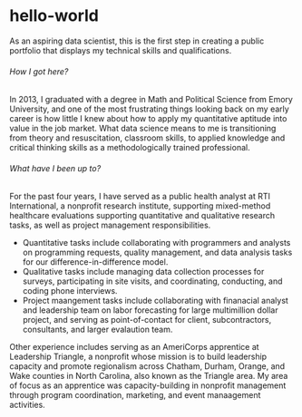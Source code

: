 # hello-world
As an aspiring data scientist, this is the first step in creating a public portfolio that displays my technical skills and qualifications. 

###### How I got here?
In 2013, I graduated with a degree in Math and Political Science from Emory University, and one of the most frustrating things looking back on my early career is how little I knew about how to apply my quantitative aptitude into value in the job market. What data science means to me is transitioning from theory and resuscitation, classroom skills, to applied knowledge and critical thinking skills as a methodologically trained professional.

###### What have I been up to?
For the past four years, I have served as a public health analyst at RTI International, a nonprofit research institute, supporting mixed-method healthcare evaluations supporting quantitative and qualitative research tasks, as well as project management responsibilities. 
- Quantitative tasks include collaborating with programmers and analysts on programming requests, quality management, and data analysis tasks for our difference-in-difference model. 
- Qualitative tasks include managing data collection processes for surveys, participating in site visits, and coordinating, conducting, and coding phone interviews. 
- Project maangement tasks include collaborating with finanacial analyst and leadership team on labor forecasting for large multimillion dollar project, and serving as point-of-contact for client, subcontractors, consultants, and larger evalaution team.

Other experience includes serving as an AmeriCorps apprentice at Leadership Triangle, a nonprofit whose mission is to build leadership capacity and promote regionalism across Chatham, Durham, Orange, and Wake counties in North Carolina, also known as the Triangle area. My area of focus as an apprentice was capacity-building in nonprofit management through program coordination, marketing, and event manaagement activities. 

